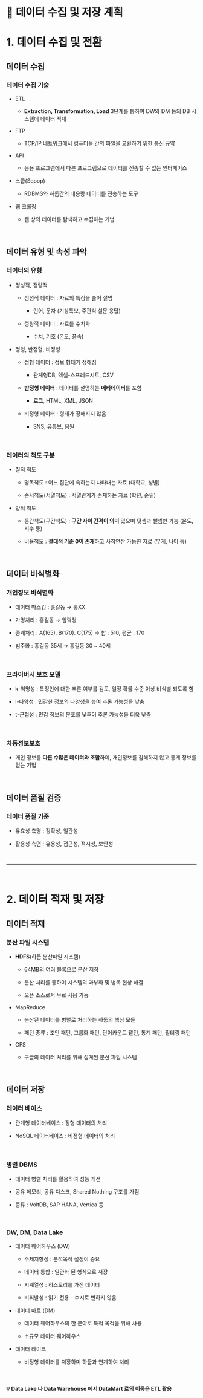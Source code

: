 # 📍 데이터 수집 및 저장 계획
# 1. 데이터 수집 및 전환
데이터 수집
---
### 데이터 수집 기술
- ETL

  - **Extraction, Transformation, Load** 3단계를 통하여 DW와 DM 등의 DB 시스템에 데이터 적재
 
- FTP

  - TCP/IP 네트워크에서 컴퓨터들 간의 파일을 교환하기 위한 통신 규약
 
- API

  - 응용 프로그램에서 다른 프로그램으로 데이터를 전송할 수 있는 인터페이스
 
- 스쿱(Sqoop)

  - RDBMS와 하둡간의 대용량 데이터를 전송하는 도구
 
- 웹 크롤링

  - 웹 상의 데이터를 탐색하고 수집하는 기법

<br>

데이터 유형 및 속성 파악
---
### 데이터의 유형
- 정성적, 정량적

  - 정성적 데이터 : 자료의 특징을 풀어 설명
 
    - 언어, 문자 (기상특보, 주관식 설문 응답)
   
  - 정량적 데이터 : 자료를 수치화
 
    - 수치, 기호 (온도, 풍속)
   
- 정형, 반정형, 비정형

  - 정형 데이터 : 정보 형태가 정해짐
 
    - 관계형DB, 엑셀-스프레드시트, CSV
   
  - **반정형 데이터** : 데이터를 설명하는 **메타데이터**를 포함
 
    - **로그**, HTML, XML, JSON
   
  - 비정형 데이터 : 형태가 정해지지 않음
 
    - SNS, 유튜브, 음원
   
<br>

### 데이터의 척도 구분
- 질적 척도

  - 명목척도 : 어느 집단에 속하는지 나타내는 자료 (대학교, 성별)
 
  - 순서척도(서열척도) : 서열관계가 존재하는 자료 (학년, 순위)
 
- 양적 척도

  - 등간척도(구간척도) : **구간 사이 간격이 의미** 있으며 덧셈과 뺄셈만 가능 (온도, 지수 등)
 
  - 비율척도 : **절대적 기준 0이 존재**하고 사칙연산 가능한 자료 (무게, 나이 등)

<br>

데이터 비식별화
---
### 개인정보 비식별화
- 데이터 마스킹 : 홍길동 → 홍XX

- 가명처리 : 홍길동 → 임꺽정

- 종계처리 : A(165). B(170). C(175) → 합 : 510, 평균 : 170

- 범주화 : 홍길동 35세 → 홍길동 30 ~ 40세

<br>

### 프라이버시 보호 모델
- k-익명성 : 특정인에 대한 추론 여부를 검토, 일정 확률 수준 이상 비식별 되도록 함

- l-다양성 : 민감한 정보의 다양성을 높여 추론 가능성을 낮춤

- t-근접성 : 민감 정보의 분포를 낮추어 추론 가능성을 더욱 낮춤

<br>

### 차등정보보호
- 개인 정보를 **다른 수많은 데이터와 조합**하여, 개인정보를 침해하지 않고 통계 정보를 얻는 기법

<br>

데이터 품질 검증
---
### 데이터 품질 기준
- 유효성 측명 : 정확성, 일관성

- 활용성 측면 : 유용성, 접근성, 적시성, 보안성

<br>

---

<br>

# 2. 데이터 적재 및 저장
데이터 적재
---
### 분산 파일 시스템
- **HDFS**(하둡 분산파일 시스템)

  - 64MB의 여러 블록으로 분산 저장
 
  - 분산 처리를 통하여 시스템의 과부화 및 병목 현상 해결
 
  - 오픈 소스로서 무료 사용 가능
 
- MapReduce

  - 분산된 데이터를 병렬로 처리하는 하둡의 핵심 모듈
 
  - 패턴 종류 : 조인 패턴, 그룹화 패턴, 단어카운트 퍁턴, 통계 패턴, 필터링 패턴
 
- GFS

  - 구글의 데이터 처리를 위해 설계된 분산 파일 시스템

<br>

데이터 저장
---
### 데이터 베이스
- 관계형 데이터베이스 : 정형 데이터의 처리

- NoSQL 데이터베이스 : 비정형 데이터의 처리

<br>

### 병렬 DBMS
- 데이터 병렬 처리를 활용하여 성능 개선

- 공유 메모리, 공유 디스크, Shared Nothing 구조를 가짐

- 종류 : VoltDB, SAP HANA, Vertica 등

<br>

### DW, DM, Data Lake
- 데이터 웨어하우스 (DW)

  - 주제지향성 : 분석목적 설정이 중요
 
  - 데이터 통합 : 일관화 된 형식으로 저장
 
  - 시계열성 : 히스토리를 가진 데이터
 
  - 비휘발성 : 읽기 전용 - 수시로 변하지 않음
 
- 데이터 마트 (DM)

  - 데이터 웨어하우스의 한 분야로 특적 목적을 위해 사용
 
  - 소규모 데이터 웨어하우스
 
- 데이터 레이크

  - 비정형 데이터를 저장하며 하둡과 연계하여 처리
 
<br>

#### 💡 Data Lake 나 Data Warehouse 에서 DataMart 로의 이동은 ETL 활용

<br>






























